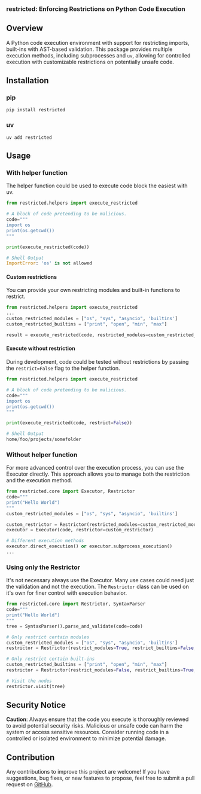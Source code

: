 ### restricted: Enforcing Restrictions on Python Code Execution

## Overview
A Python code execution environment with support for restricting imports, built-ins with AST-based validation. This package provides multiple execution methods, including subprocesses and `uv`, allowing for controlled execution with customizable restrictions on potentially unsafe code.


## Installation

### pip
```text
pip install restricted
```
### uv
```text
uv add restricted
```

## Usage
### With helper function
The helper function could be used to execute code block the easiest with uv. 
```python
from restricted.helpers import execute_restricted

# A block of code pretending to be malicious.
code="""
import os
print(os.getcwd())
"""

print(execute_restricted(code))

# Shell Output
ImportError: 'os' is not allowed
```

#### Custom restrictions
You can provide your own restricting modules and built-in functions to restrict.
```python
from restricted.helpers import execute_restricted
...
custom_restricted_modules = ["os", "sys", "asyncio", 'builtins'] 
custom_restricted_builtins = ["print", "open", "min", "max"]

result = execute_restricted(code, restricted_modules=custom_restricted_modules, restricted_builtins=custom_restricted_builtins)
```

#### Execute without restriction
During development, code could be tested without restrictions by passing the `restrict=False` flag to the helper function.
```python
from restricted.helpers import execute_restricted

# A block of code pretending to be malicious.
code="""
import os
print(os.getcwd())
"""

print(execute_restricted(code, restrict=False))

# Shell Output
home/foo/projects/somefolder
```
### Without helper function
For more advanced control over the execution process, you can use the Executor directly. This approach allows you to manage both the restriction and the execution method.
```python
from restricted.core import Executor, Restrictor
code="""
print("Hello World")
"""
custom_restricted_modules = ["os", "sys", "asyncio", 'builtins'] 

custom_restrictor = Restrictor(restricted_modules=custom_restricted_modules)
executor = Executor(code, restrictor=custom_restrictor)

# Different execution methods
executor.direct_execution() or executor.subprocess_execution()
...
```
### Using only the Restrictor
It's not necessary always use the Executor. Many use cases could need just the validation and not the execution. 
The `Restrictor` class can be used on it's own for finer control with execution behavior.
```python
from restricted.core import Restrictor, SyntaxParser
code="""
print("Hello World")
"""
tree = SyntaxParser().parse_and_validate(code=code)

# Only restrict certain modules
custom_restricted_modules = ["os", "sys", "asyncio", 'builtins'] 
restrictor = Restrictor(restrict_modules=True, restrict_builtins=False, restricted_modules=custom_restricted_modules)

# Only restrict certain built-ins
custom_restricted_builtins = ["print", "open", "min", "max"]
restrictor = Restrictor(restrict_modules=False, restrict_builtins=True, restricted_builtins=custom_restricted_builtins)

# Visit the nodes
restrictor.visit(tree)
```

## Security Notice
**Caution**: Always ensure that the code you execute is thoroughly reviewed to avoid potential security risks. Malicious or unsafe code can harm the system or access sensitive resources. Consider running code in a controlled or isolated environment to minimize potential damage.

## Contribution
Any contributions to improve this project are welcome! If you have suggestions, bug fixes, or new features to propose, 
feel free to submit a pull request on [GitHub](https://github.com/bimalpaudels/restricted). 

